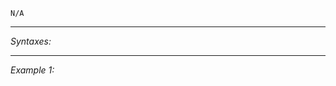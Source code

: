 `N/A`


---
*Syntaxes:*

<!-- [] call `BIS_fnc_moduleSkill` -->

---
*Example 1:*

<!-- 
```sqf
[] call BIS_fnc_moduleSkill;
``` -->